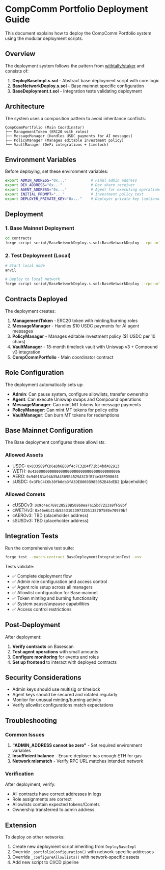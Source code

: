 # CompComm Portfolio Deployment Guide

This document explains how to deploy the CompComm Portfolio system using the modular deployment scripts.

## Overview

The deployment system follows the pattern from [withtally/staker](https://github.com/withtally/staker) and consists of:

1. **DeployBaseImpl.s.sol** - Abstract base deployment script with core logic
2. **BaseNetworkDeploy.s.sol** - Base mainnet specific configuration
3. **BaseDeployment.t.sol** - Integration tests validating deployment

## Architecture

The system uses a composition pattern to avoid inheritance conflicts:

```
CompCommPortfolio (Main Coordinator)
├── ManagementToken (ERC20 with roles)
├── MessageManager (Handles USDC payments for AI messages)
├── PolicyManager (Manages editable investment policy)
└── VaultManager (DeFi integrations + timelock)
```

## Environment Variables

Before deploying, set these environment variables:

```bash
export ADMIN_ADDRESS="0x..."           # Final admin address
export DEV_ADDRESS="0x..."             # Dev share receiver  
export AGENT_ADDRESS="0x..."           # Agent for executing operations
export INITIAL_PROMPT="..."            # Investment policy text
export DEPLOYER_PRIVATE_KEY="0x..."    # Deployer private key (optional, defaults to anvil key)
```

## Deployment

### 1. Base Mainnet Deployment

```bash
cd contracts
forge script script/BaseNetworkDeploy.s.sol:BaseNetworkDeploy --rpc-url $BASE_RPC_URL --broadcast --verify
```

### 2. Test Deployment (Local)

```bash
# Start local node
anvil

# Deploy to local network
forge script script/BaseNetworkDeploy.s.sol:BaseNetworkDeploy --rpc-url http://localhost:8545 --broadcast
```

## Contracts Deployed

The deployment creates:

1. **ManagementToken** - ERC20 token with minting/burning roles
2. **MessageManager** - Handles $10 USDC payments for AI agent messages
3. **PolicyManager** - Manages editable investment policy ($1 USDC per 10 chars)
4. **VaultManager** - 18-month timelock vault with Uniswap v3 + Compound v3 integration
5. **CompCommPortfolio** - Main coordinator contract

## Role Configuration

The deployment automatically sets up:

- **Admin**: Can pause system, configure allowlists, transfer ownership
- **Agent**: Can execute Uniswap swaps and Compound operations
- **MessageManager**: Can mint MT tokens for message payments
- **PolicyManager**: Can mint MT tokens for policy edits  
- **VaultManager**: Can burn MT tokens for redemptions

## Base Mainnet Configuration

The Base deployment configures these allowlists:

### Allowed Assets
- USDC: `0x833589fCD6eDb6E08f4c7C32D4f71b54bdA02913`
- WETH: `0x4200000000000000000000000000000000000006`
- AERO: `0x940181a94A35A4569E4529A3CDfB74e38FD98631`
- sUSDC: `0x3FbC4C6b30fb0db3fA3DE8060B985052B48dED2` (placeholder)

### Allowed Comets
- cUSDCv3: `0x9c4ec768c28520B50860ea7a15bd7213a9fF58bf`
- cWETHv3: `0x46e6b214b524310239732D51387075E0e70970bf`
- cAEROv3: TBD (placeholder address)
- sSUSDv3: TBD (placeholder address)

## Integration Tests

Run the comprehensive test suite:

```bash
forge test --match-contract BaseDeploymentIntegrationTest -vvv
```

Tests validate:
- ✅ Complete deployment flow
- ✅ Admin role configuration and access control
- ✅ Agent role setup across all managers  
- ✅ Allowlist configuration for Base mainnet
- ✅ Token minting and burning functionality
- ✅ System pause/unpause capabilities
- ✅ Access control restrictions

## Post-Deployment

After deployment:

1. **Verify contracts** on Basescan
2. **Test agent operations** with small amounts
3. **Configure monitoring** for events and roles
4. **Set up frontend** to interact with deployed contracts

## Security Considerations

- Admin keys should use multisig or timelock
- Agent keys should be secured and rotated regularly
- Monitor for unusual minting/burning activity
- Verify allowlist configurations match expectations

## Troubleshooting

### Common Issues

1. **"ADMIN_ADDRESS cannot be zero"** - Set required environment variables
2. **Insufficient balance** - Ensure deployer has enough ETH for gas
3. **Network mismatch** - Verify RPC URL matches intended network

### Verification

After deployment, verify:
- All contracts have correct addresses in logs
- Role assignments are correct
- Allowlists contain expected tokens/Comets
- Ownership transferred to admin address

## Extension

To deploy on other networks:

1. Create new deployment script inheriting from `DeployBaseImpl`
2. Override `_portfolioConfiguration()` with network-specific addresses
3. Override `_configureAllowlists()` with network-specific assets
4. Add new script to CI/CD pipeline